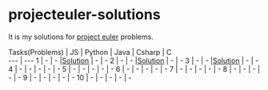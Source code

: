 # projecteuler-solutions

It is my solutions for [project euler](https://projecteuler.net) problems.

Tasks(Problems) | JS | Python | Java | Csharp | C        
--- | --- 
1 | - | - |[Solution](../master/java-solutions/1/Task.java) | - | -
2 | - | - |[Solution](../master/java-solutions/2/Task.java) | - | -
3 | - | - |[Solution](../master/java-solutions/3/Task.java) | - | -
4 | - | - | - | - | -
5 | - | - | - | - | -
6 | - | - | - | - | -
7 | - | - | - | - | -
8 | - | - | - | - | -
9 | - | - | - | - | -
10 | - | - | - | - | -
